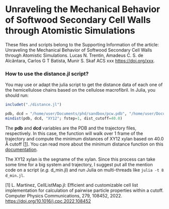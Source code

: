# Unraveling the Mechanical Behavior of Softwood Secondary Cell Walls through Atomistic Simulations

These files and scripts belong to the Supporting Information of the article: Unraveling the Mechanical Behavior of Softwood Secondary Cell Walls through Atomistic Simulations. Lucas N. Trentin, Amadeus C. S. de Alcântara, Carlos G T Batista, Munir S. Skaf ACS xxx https://doi.org/xxx.



### How to use the distance.jl script?

You may use or adapt the julia script to get the distance data of each one of the hemicellulose chains based on the cellulose macrofibril. In Julia, you should run:

```julia
includet("./distance.jl")

pdb, dcd = "/home/user/Documents/phd/sandbox/pcw.pdb", "/home/user/Documents/phd/sandbox/traj.dcd"
mindist(pdb, dcd, "XY12"; fstep=1, dist_cutoff=40.0)
```

The **pdb** and **dcd** variables are the PDB and the trajectory files, respectively. In this case, the function will walk over 1 frame of the trajectory and compute the minimum distances of XY12 xylan based on 40.0 Å cutoff [[1](https://doi.org/10.1016/j.cpc.2022.108452)]. You can read more about the minimum distance function on this [documentation](https://m3g.github.io/MolecularMinimumDistances.jl/stable/).

The XY12 xylan is the segname of the xylan. Since this process can take some time for a big system and trajectory, I suggest put all the mention code on a script (*e.g.* d_min.jl) and run Julia on multi-threads like `julia -t 8 d_min.jl`.

[1] L. Martínez, CellListMap.jl: Efficient and customizable cell list implementation for calculation of pairwise particle properties within a cutoff. Computer Physics Communications, 279, 108452, 2022. https://doi.org/10.1016/j.cpc.2022.108452